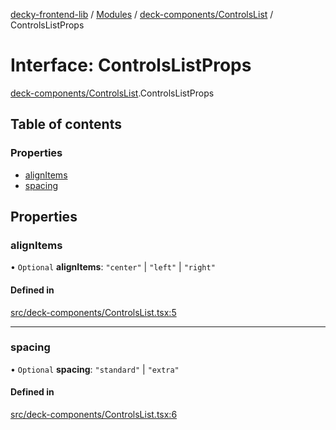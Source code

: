 [decky-frontend-lib](../README.md) / [Modules](../modules.md) / [deck-components/ControlsList](../modules/deck_components_ControlsList.md) / ControlsListProps

# Interface: ControlsListProps

[deck-components/ControlsList](../modules/deck_components_ControlsList.md).ControlsListProps

## Table of contents

### Properties

- [alignItems](deck_components_ControlsList.ControlsListProps.md#alignitems)
- [spacing](deck_components_ControlsList.ControlsListProps.md#spacing)

## Properties

### alignItems

• `Optional` **alignItems**: ``"center"`` \| ``"left"`` \| ``"right"``

#### Defined in

[src/deck-components/ControlsList.tsx:5](https://github.com/SteamDeckHomebrew/decky-frontend-lib/blob/4affd4a/src/deck-components/ControlsList.tsx#L5)

___

### spacing

• `Optional` **spacing**: ``"standard"`` \| ``"extra"``

#### Defined in

[src/deck-components/ControlsList.tsx:6](https://github.com/SteamDeckHomebrew/decky-frontend-lib/blob/4affd4a/src/deck-components/ControlsList.tsx#L6)
